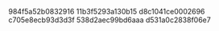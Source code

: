984f5a52b0832916
11b3f5293a130b15
d8c1041ce0002696
c705e8ecb93d3d3f
538d2aec99bd6aaa
d531a0c2838f06e7
